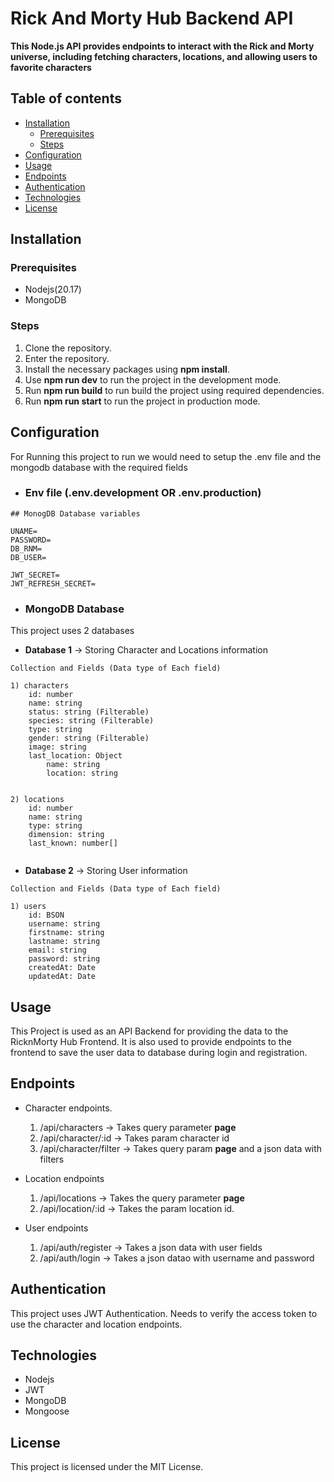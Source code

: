 # Rick And Morty Hub Backend API

**This Node.js API provides endpoints to interact with the Rick and Morty universe, including fetching characters, locations, and allowing users to favorite characters**


## Table of contents
- [Installation](#installation)
    - [Prerequisites](#prerequisites)
    - [Steps](#steps)
- [Configuration](#configuration)
- [Usage](#usage)
- [Endpoints](#endpoints)
- [Authentication](#authentication)
- [Technologies](#technologies)
- [License](#license)


## Installation

### Prerequisites
- Nodejs(20.17)
- MongoDB

### Steps
1. Clone the repository.
2. Enter the repository.
3. Install the necessary packages using **npm install**.
4. Use **npm run dev** to run the project in the development mode.
5. Run **npm run build** to run build the project using required dependencies.
6. Run **npm run start** to run the project in production mode.


## Configuration

For Running this project to run we would need to setup the .env file and the mongodb database with the required fields

- ### **Env file (.env.development OR .env.production)**
```
## MonogDB Database variables

UNAME=
PASSWORD=
DB_RNM=
DB_USER=

JWT_SECRET=
JWT_REFRESH_SECRET=
```

- ### MongoDB Database

This project uses 2 databases
- **Database 1** &rarr; Storing Character and Locations information
```
Collection and Fields (Data type of Each field)

1) characters
    id: number
    name: string
    status: string (Filterable)
    species: string (Filterable)
    type: string
    gender: string (Filterable)
    image: string
    last_location: Object
        name: string
        location: string


2) locations
    id: number
    name: string
    type: string
    dimension: string
    last_known: number[]


```

- **Database 2** &rarr; Storing User information
```
Collection and Fields (Data type of Each field)

1) users
    id: BSON
    username: string
    firstname: string
    lastname: string
    email: string
    password: string
    createdAt: Date
    updatedAt: Date

```

## Usage

This Project is used as an API Backend for providing the data to the RicknMorty Hub Frontend. It is also used to provide endpoints to the frontend to save the user data to database during login and registration.


## Endpoints

- Character endpoints.
    1. /api/characters &rarr; Takes query parameter **page**
    2. /api/character/:id &rarr; Takes param character id
    3. /api/character/filter &rarr; Takes query param **page** and a json data with filters

- Location endpoints
    1. /api/locations &rarr; Takes the query parameter **page**
    2. /api/location/:id &rarr; Takes the param location id.


- User endpoints
    1. /api/auth/register &rarr; Takes a json data with  user fields
    2. /api/auth/login &rarr; Takes a json datao with username and password



## Authentication

This project uses JWT Authentication. Needs to verify the access token to use the character and location endpoints.


## Technologies

- Nodejs
- JWT
- MongoDB
- Mongoose

## License

This project is licensed under the MIT License.
